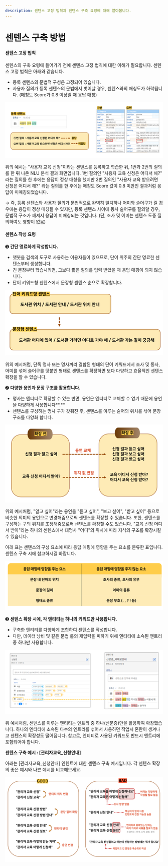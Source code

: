```yaml
---
description: 센텐스 고정 법칙과 센텐스 구축 요령에 대해 알아봅니다.
---
```


# 센텐스 구축 방법

#### 센텐스 고정 법칙

센텐스의 구축 요령에 들어가기 전에 센텐스 고정 법칙에 대한 이해가 필요합니다. 센텐스 고정 법칙은 아래와 같습니다.               &#x20;

* 등록 센텐스의 문법적 구성은 고정되어 있습니다.
* 사용자 질의가 등록 센텐스의 문법에서 벗어날 경우, 센텐스와의 매칭도가 하락됩니다. (매칭도 Score가 0.8 이상일 때 응답 매칭)  &#x20;

![센텐스 고정 법칙  ](<../../.gitbook/assets/센텐스 고정법칙.png>)

위의 예시는 "사용자 교육 신청"이라는 센텐스를 등록하고 학습한 뒤, 1번과 2번의 질의를 한 뒤 나온 NLU 분석 결과 화면입니다. 1번 질의인 "사용자 교육 신청은 어디서 해?" 라는 질의를 한 후에는 응답이 정상 매칭을 했지만 2번 질의인 "사용자 교육 받으려면 신청은 어디서 해?" 라는 질의를 한 후에는 매칭도 Score 값이 0.8 미만인 결과처럼 응답이 미매칭되었습니다.&#x20;

→ 즉, 등록 센텐스와 사용자 질의가 문법적으로 완벽히 일치하나 어미와 술어구가 길 경우에는 응답이 정상 매칭될 수 있지만, 등록 센텐스 사이에 동사 술어구를 질의할 경우, 문법적 구조가 깨져서 응답이 미매칭되는 것입니다. (단, 조사 및 어미는 센텐스 도중 질의하여도 영향이 없음)                                       &#x20;

&#x20;&#x20;

#### 센텐스 작성  요령&#x20;

➊ **간단 명료하게 작성합니다.** &#x20;

* 챗봇을 검색의 도구로 사용하는 이용자들이 있으므로, 단어 위주의 간단 명료한 센텐스부터 생성합니다.
* 긴 문장부터 학습시키면, 그보다 짧은 질의를 입력 받았을 때 응답 매핑이 되지 않습니다.&#x20;
* 단어 키워드형 센텐스에서 문장형 센텐스 순으로 확장합니다.

![단어에서 문장으로 센텐스 확장 예시](<../../.gitbook/assets/단어 키워드형 센텐스 (3).png>)

위의 예시처럼, 단독 명사 또는 명사끼리 결합된 형태의 단어 키워드에서 조사 및 동사, 어미를 섞어 술어구를 덧붙인 형태로 센텐스를 확장하면 보다 다양하고 효율적인 센텐스 확장을 할 수 있습니다.



➋ **다양한 용언과 문장 구조를 활용합니다.**

* 명사는 엔티티로 확장할 수 있는 반면, 용언은 엔티티로 교체할 수 없기 때문에 용언을 다양하게 사용합니다**.**
* 센텐스를 구성하는 명사 구가 갖춰진 후, 센텐스를 이루는 술어의 위치를 섞어 문장 구조를 다양화 합니다.

![센텐스 확장 예시   ](<../../.gitbook/assets/센텐스 확장 (1).png>)

위의 예시처럼, "알고 싶어"라는 용언을 "듣고 싶어", "보고 싶어", "받고 싶어" 등으로 비슷한 의미의 용언으로 변경해줌으로써 센텐스를 확장할 수 있습니다. 또한, 센텐스를 구성하는 구의 위치를 조정해줌으로써 센텐스를 확장할 수도 있습니다. "교육 신청 어디서 받아"라는 하나의 센텐스에서 대명사 "어디"의 위치에 따라 지식의 구조를 확장시킬 수 있습니다.

아래 표는 센텐스의 구성 요소에 따라 응답 매핑에 영향을 주는 요소를 분류한 표입니다. 센텐스 구축 시에 참고하시길 바랍니다.                     &#x20;

![ 센텐스 구성 요소와 응답 매핑  ](<../../.gitbook/assets/매핑 요소 (2).png>)



➌ **센텐스 확장 시에, 각 엔티티는 하나의 키워드만 사용합니다.**

* 구축한 엔티티를 다양하게 조합하여 센텐스를 작성합니다.
* 다만, 데이터 낭비 및 같은 문법 룰의 재입력을 피하기 위해 엔티티에 소속된 엔트리 중 하나만 사용합니다.                    &#x20;

![하나의 엔티티만 활용 예시](../../.gitbook/assets/하나엔트리사용.png)

위 예시처럼, 센텐스를 이루는 엔티티는 엔트리 중 하나(신분증)만을 활용하여 확장했습니다. 하나의 엔티티에 소속된 다수의 엔트리를 섞어서 사용하면 작업시 혼란이 생겨나고 센텐스의 확장성도 떨어집니다. 참고로, 엔티티로 사용된 키워드도 반드시 엔트리에 포함되어야 합니다.                          &#x20;



**센텐스 구축 예시 : \[관리자교육\_신청안내]**

아래는 \[관리자교육\_신청안내] 인텐트에 대한 센텐스 구축 예시입니다. 각 센텐스 확장의 좋은 예시와 나쁜 예시를 비교해보세요.          &#x20;

![](<../../.gitbook/assets/센텐스 구축 예시.png>)

